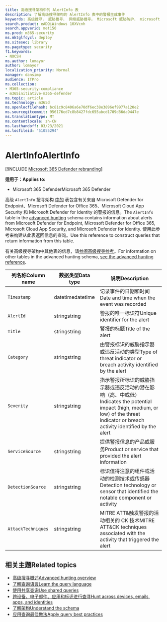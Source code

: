 ```yaml
---
title: 高级搜寻架构中的 AlertInfo 表
description: 了解高级搜寻架构的 AlertInfo 表中的警报生成事件
keywords: 高级搜寻， 威胁搜寻， 网络威胁搜寻， Microsoft 威胁防护， microsoft 365， mtp， m365， 搜索， 查询， 遥测， 架构参考， kusto， 表格， 列， 数据类型， 说明， AlertInfo， 警报， 严重性， 类别， MITRE， ATT&CK， Microsoft Defender ATP， MDATP， Office 365 ATP， Microsoft Cloud App Security， MCAS， 和 Azure ATP
search.product: eADQiWindows 10XVcnh
search.appverid: met150
ms.prod: m365-security
ms.mktglfcycl: deploy
ms.sitesec: library
ms.pagetype: security
f1.keywords:
- NOCSH
ms.author: lomayor
author: lomayor
localization_priority: Normal
manager: dansimp
audience: ITPro
ms.collection:
- M365-security-compliance
- m365initiative-m365-defender
ms.topic: article
ms.technology: m365d
ms.openlocfilehash: bc81c9c8406a6e70df6ec38e3896ef9977a120e2
ms.sourcegitcommit: 956176ed7c8b8427fdc655abcd1709d86da9447e
ms.translationtype: MT
ms.contentlocale: zh-CN
ms.lasthandoff: 03/23/2021
ms.locfileid: "51055294"
---
```

# <a name="alertinfo"></a><span data-ttu-id="a4ffd-104">AlertInfo</span><span class="sxs-lookup"><span data-stu-id="a4ffd-104">AlertInfo</span></span>

[!INCLUDE [Microsoft 365 Defender rebranding](../includes/microsoft-defender.md)]


<span data-ttu-id="a4ffd-105">**适用于：**</span><span class="sxs-lookup"><span data-stu-id="a4ffd-105">**Applies to:**</span></span>
- <span data-ttu-id="a4ffd-106">Microsoft 365 Defender</span><span class="sxs-lookup"><span data-stu-id="a4ffd-106">Microsoft 365 Defender</span></span>



<span data-ttu-id="a4ffd-107">高级 `AlertInfo` 搜寻架构 [中的](advanced-hunting-overview.md) 表包含有关来自 Microsoft Defender for Endpoint、Microsoft Defender for Office 365、Microsoft Cloud App Security 和 Microsoft Defender for Identity 的警报的信息。</span><span class="sxs-lookup"><span data-stu-id="a4ffd-107">The `AlertInfo` table in the [advanced hunting](advanced-hunting-overview.md) schema contains information about alerts from Microsoft  Defender for Endpoint, Microsoft Defender for Office 365, Microsoft Cloud App Security, and Microsoft Defender for Identity.</span></span> <span data-ttu-id="a4ffd-108">使用此参考来构建从此表返回信息的查询。</span><span class="sxs-lookup"><span data-stu-id="a4ffd-108">Use this reference to construct queries that return information from this table.</span></span>

<span data-ttu-id="a4ffd-109">有关高级搜寻架构中其他表的信息，请[参阅高级搜寻参考](advanced-hunting-schema-tables.md)。</span><span class="sxs-lookup"><span data-stu-id="a4ffd-109">For information on other tables in the advanced hunting schema, [see the advanced hunting reference](advanced-hunting-schema-tables.md).</span></span>

| <span data-ttu-id="a4ffd-110">列名称</span><span class="sxs-lookup"><span data-stu-id="a4ffd-110">Column name</span></span> | <span data-ttu-id="a4ffd-111">数据类型</span><span class="sxs-lookup"><span data-stu-id="a4ffd-111">Data type</span></span> | <span data-ttu-id="a4ffd-112">说明</span><span class="sxs-lookup"><span data-stu-id="a4ffd-112">Description</span></span> |
|-------------|-----------|-------------|
| `Timestamp` | <span data-ttu-id="a4ffd-113">datetime</span><span class="sxs-lookup"><span data-stu-id="a4ffd-113">datetime</span></span> | <span data-ttu-id="a4ffd-114">记录事件的日期和时间</span><span class="sxs-lookup"><span data-stu-id="a4ffd-114">Date and time when the event was recorded</span></span> |
| `AlertId` | <span data-ttu-id="a4ffd-115">string</span><span class="sxs-lookup"><span data-stu-id="a4ffd-115">string</span></span> | <span data-ttu-id="a4ffd-116">警报的唯一标识符</span><span class="sxs-lookup"><span data-stu-id="a4ffd-116">Unique identifier for the alert</span></span> |
| `Title` | <span data-ttu-id="a4ffd-117">string</span><span class="sxs-lookup"><span data-stu-id="a4ffd-117">string</span></span> | <span data-ttu-id="a4ffd-118">警报的标题</span><span class="sxs-lookup"><span data-stu-id="a4ffd-118">Title of the alert</span></span> |
| `Category` | <span data-ttu-id="a4ffd-119">string</span><span class="sxs-lookup"><span data-stu-id="a4ffd-119">string</span></span> | <span data-ttu-id="a4ffd-120">由警报标识的威胁指示器或违反活动的类型</span><span class="sxs-lookup"><span data-stu-id="a4ffd-120">Type of threat indicator or breach activity identified by the alert</span></span> |
| `Severity` | <span data-ttu-id="a4ffd-121">string</span><span class="sxs-lookup"><span data-stu-id="a4ffd-121">string</span></span> | <span data-ttu-id="a4ffd-122">指示警报所标识的威胁指示器或违反活动的潜在影响（高、中或低）</span><span class="sxs-lookup"><span data-stu-id="a4ffd-122">Indicates the potential impact (high, medium, or low) of the threat indicator or breach activity identified by the alert</span></span> |
| `ServiceSource` | <span data-ttu-id="a4ffd-123">string</span><span class="sxs-lookup"><span data-stu-id="a4ffd-123">string</span></span> | <span data-ttu-id="a4ffd-124">提供警报信息的产品或服务</span><span class="sxs-lookup"><span data-stu-id="a4ffd-124">Product or service that provided the alert information</span></span> |
| `DetectionSource` | <span data-ttu-id="a4ffd-125">string</span><span class="sxs-lookup"><span data-stu-id="a4ffd-125">string</span></span> | <span data-ttu-id="a4ffd-126">标识值得注意的组件或活动的检测技术或传感器</span><span class="sxs-lookup"><span data-stu-id="a4ffd-126">Detection technology or sensor that identified the notable component or activity</span></span> |
| `AttackTechniques` | <span data-ttu-id="a4ffd-127">string</span><span class="sxs-lookup"><span data-stu-id="a4ffd-127">string</span></span> | <span data-ttu-id="a4ffd-128">MITRE ATT&触发警报的活动相关的 CK 技术</span><span class="sxs-lookup"><span data-stu-id="a4ffd-128">MITRE ATT&CK techniques associated with the activity that triggered the alert</span></span> |

## <a name="related-topics"></a><span data-ttu-id="a4ffd-129">相关主题</span><span class="sxs-lookup"><span data-stu-id="a4ffd-129">Related topics</span></span>
- [<span data-ttu-id="a4ffd-130">高级搜寻概述</span><span class="sxs-lookup"><span data-stu-id="a4ffd-130">Advanced hunting overview</span></span>](advanced-hunting-overview.md)
- [<span data-ttu-id="a4ffd-131">了解查询语言</span><span class="sxs-lookup"><span data-stu-id="a4ffd-131">Learn the query language</span></span>](advanced-hunting-query-language.md)
- [<span data-ttu-id="a4ffd-132">使用共享查询</span><span class="sxs-lookup"><span data-stu-id="a4ffd-132">Use shared queries</span></span>](advanced-hunting-shared-queries.md)
- [<span data-ttu-id="a4ffd-133">跨设备、电子邮件、应用和标识进行查寻</span><span class="sxs-lookup"><span data-stu-id="a4ffd-133">Hunt across devices, emails, apps, and identities</span></span>](advanced-hunting-query-emails-devices.md)
- [<span data-ttu-id="a4ffd-134">了解架构</span><span class="sxs-lookup"><span data-stu-id="a4ffd-134">Understand the schema</span></span>](advanced-hunting-schema-tables.md)
- [<span data-ttu-id="a4ffd-135">应用查询最佳做法</span><span class="sxs-lookup"><span data-stu-id="a4ffd-135">Apply query best practices</span></span>](advanced-hunting-best-practices.md)
